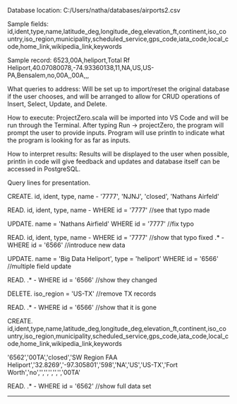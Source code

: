 Database location: C:/Users/natha/databases/airports2.csv

Sample fields: id,ident,type,name,latitude_deg,longitude_deg,elevation_ft,continent,iso_country,iso_region,municipality,scheduled_service,gps_code,iata_code,local_code,home_link,wikipedia_link,keywords

Sample record: 
6523,00A,heliport,Total Rf Heliport,40.07080078,-74.93360138,11,NA,US,US-PA,Bensalem,no,00A,,00A,,,

What queries to address: Will be set up to import/reset the original database if the user chooses, and will be arranged to allow for CRUD operations of Insert, Select, Update, and Delete.

How to execute: ProjectZero.scala will be imported into VS Code and will be run through the Terminal. After typing Run -> projectZero, the program will prompt the user to provide inputs.
Program will use println to indicate what the program is looking for as far as inputs.

How to interpret results: Results will be displayed to the user when possible, println in code will give feedback and updates and database itself can be accessed in PostgreSQL.



Query lines for presentation.

CREATE.
id, ident, type, name  		-  	'7777', 'NJNJ', 'closed', 'Nathans Airfeld'

READ.
id, ident, type, name		-       WHERE id = '7777'		//see that typo made

UPDATE.
name = 'Nathans Airfield' WHERE id = '7777'				//fix typo

READ.
id, ident, type, name		-       WHERE id = '7777'		//show that typo fixed
.*				-	WHERE id = '6566'		//introduce new data

UPDATE.
name = 'Big Data Heliport', type = 'heliport' WHERE id = '6566'		//multiple field update

READ. 
.*				-	WHERE id = '6566'		//show they changed

DELETE.
iso_region = 'US-TX'							//remove TX records

READ.
.*				-	WHERE id = '6566'		//show that it is gone

CREATE.
id,ident,type,name,latitude_deg,longitude_deg,elevation_ft,continent,iso_country,iso_region,municipality,scheduled_service,gps_code,iata_code,local_code,home_link,wikipedia_link,keywords

'6562','00TA','closed','SW Region FAA Heliport','32.8269','-97.305801','598','NA','US','US-TX','Fort Worth','no','','','','','','00TA'

READ.
.*				- 	WHERE id = '6562'		//show full data set

---------
